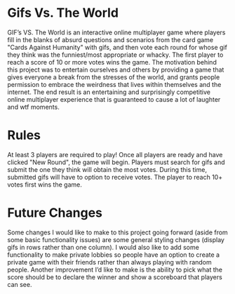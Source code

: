 # Gifs Vs. The World

GIF’s VS. The World is an interactive online multiplayer game where players fill in the blanks of absurd questions and scenarios from the card game "Cards Against Humanity" with gifs, and then vote each round for whose gif they think was the funniest/most appropriate or whacky. The first player to reach a score of 10 or more votes wins the game. The motivation behind this project was to entertain ourselves and others by providing a game that gives everyone a break from the stresses of the world, and grants people permission to embrace the weirdness that lives within themselves and the internet. The end result is an entertaining and surprisingly competitive online multiplayer experience that is guaranteed to cause a lot of laughter and wtf moments.

# Rules
At least 3 players are required to play! Once all players are ready and have clicked "New Round", the game will begin. Players must search for gifs and submit the one they think will obtain the most votes. During this time, submitted gifs will have to option to receive votes. The player to reach 10+ votes first wins the game.


# Future Changes
Some changes I would like to make to this project going forward (aside from some basic functionality issues) are some general styling changes (display gifs in rows rather than one column). I would also like to add some functionality to make private lobbies so people have an option to create a private game with their friends rather than always playing with random people. Another improvement I’d like to make is the ability to pick what the score should be to declare the winner and show a scoreboard that players can see.
